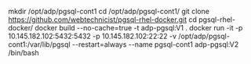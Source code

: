 mkdir /opt/adp/pgsql-cont1
cd /opt/adp/pgsql-cont1/
git clone https://github.com/webtechnicist/pgsql-rhel-docker.git
cd pgsql-rhel-docker/
docker build --no-cache=true -t adp-pgsql:V1 .
docker run -it -p 10.145.182.102:5432:5432 -p 10.145.182.102:22:22 -v /opt/adp/pgsql-cont1:/var/lib/pgsql --restart=always  --name pgsql-cont1 adp-pgsql:V2 /bin/bash
